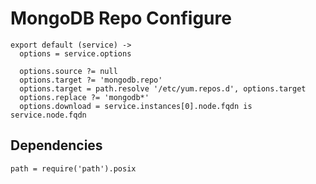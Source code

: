 
# MongoDB Repo Configure

    export default (service) ->
      options = service.options

      options.source ?= null
      options.target ?= 'mongodb.repo'
      options.target = path.resolve '/etc/yum.repos.d', options.target
      options.replace ?= 'mongodb*'
      options.download = service.instances[0].node.fqdn is service.node.fqdn

## Dependencies

    path = require('path').posix

